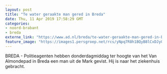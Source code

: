 ```yaml
---
layout: post
title: "Te water geraakte man gered in Breda"
date: Thu, 11 Apr 2019 17:58:29 GMT
categories: 
- noord-brabant 
- breda 
externe_link: "https://www.ad.nl/breda/te-water-geraakte-man-gered-in-breda~ad4b3a80/"
feature_image: "https://images1.persgroep.net/rcs/yNpq7R8h1BQyB8lCxDJyOwXpTo4/diocontent/145329293/_fitwidth/400/?appId=21791a8992982cd8da851550a453bd7f&quality=0.7"
---
```


BREDA - Politieagenten hebben donderdagmiddag ter hoogte van het Van Almondepad in Breda een man uit de Mark gevist. Hij is naar het ziekenhuis gebracht.

